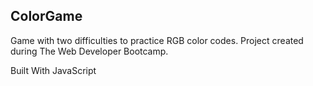 ## ColorGame

Game with two difficulties to practice RGB color codes. Project created during The Web Developer Bootcamp.

Built With
JavaScript